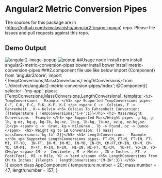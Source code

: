 Angular2 Metric Conversion Pipes
=========

The sources for this package are in (https://github.com/vimalavinisha/angular2-image-popup) repo. Please file issues and pull requests against this repo.

## Demo Output
  ![angular2-image-popup](https://cloud.githubusercontent.com/assets/11042288/16330239/78a57df6-3a05-11e6-98b9-7414c0eaf794.png)
  ![popup](https://cloud.githubusercontent.com/assets/11042288/16330244/861f3cc4-3a05-11e6-8757-7baf315eda8c.png)
##Usage
    node install
      npm install angular2-metric-conversion-pipes
    bower install
      bower install metric-conversion-pipes
###2.component file use like below
      import {Component} from 'angular2/core';
      import {TempConversions,MassConversions,LengthConversions} from '../directives/angular2-metric-conversion-pipes/index';
     @Component({
         selector : 'my-app',
         pipes: [TempConversions,MassConversions,LengthConversions],
         template:  `
           <h3> TempConversions - Example </h3>
            <p> Supported TempConversions pipes- C-F, C-K, F-C, F-K, K-F, K-C </p>
            <span> C ->  Celsius, F -> Fahrenheit , K-> Kelvin
            <h5> Celsius To Fahrenheit Conversion: {{temperature | TempConversions:'C-F':1}}</h5>
            <h3> Mass/Weight Conversions - Example </h3>
            <p> Supported Mass/Weight pipes- g-kg, g-lb, g-oz, kg-g, kg-lb, kg-oz, lb-g, lb-kg, lb-oz, oz-g, oz-kg,oz-lb</p>
            <span> g ->  Gram, kg-> KiloGram , lb -> Pound, oz -> Ounce </span> 
            <h5> Weight Kg to LB Conversion: {{ mass| massConversions:'kg-lb':2}}</h5>
            <h3> LengthConversions - Example </h3>
            <p> Supported LengthConversions pipes- FT-CM, FT-M, FT-IN, FT-MI, FT-YD, 
            IN-FT, IN-M, IN-MI, IN-YD, IN-CM,
            CM-FT,CM-IN, CM-M, CM-YD, CM-MI, 
            M-FT, M-IN, M-CM, 
            MI-IN, MI-FT, MI-CM, 
            YD-FT, YD-IN, YD-CM</p>
            <span> CM ->  Centimeter, M -> Meter , IN-> Inches , FT -> Foot(Feet), MI -> Mile, YD -> Yard </span>
            <h5> LengthConversions from CM to Inches: {{length | lengthConversions:'CM-IN':3}} </h5>
      `    
     })
     export class AppComponent {
       temperature:number = 20;
       mass:number = 47;
       length:number = 157;
     }


